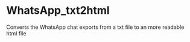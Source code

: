 # WhatsApp_txt2html
Converts the WhatsApp chat exports from a txt file to an more readable html file
